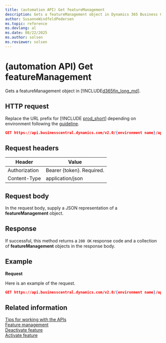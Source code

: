 ```yaml
---
title: (automation API) Get featureManagement
description: Gets a featureManagement object in Dynamics 365 Business Central.
author: SusanneWindfeldPedersen
ms.topic: reference
ms.devlang: al
ms.date: 08/22/2025
ms.author: solsen
ms.reviewer: solsen
---
```


# (automation API) Get featureManagement

Gets a featureManagement object in [!INCLUDE[d365fin_long_md](../../includes/d365fin_long_md.md)].

## HTTP request

Replace the URL prefix for [!INCLUDE [prod_short](../../includes/prod_short.md)] depending on environment following the [guideline](../../api-reference/v2.0/enabling-apis-for-dynamics-nav.md).


```json
GET https://api.businesscentral.dynamics.com/v2.0/{environment name}/api/microsoft/automation/v2.0/companies({companyId})/features
```

## Request headers

|Header|Value|
|------|-----|
|Authorization  |Bearer {token}. Required. |
|Content-Type  |application/json|

## Request body

In the request body, supply a JSON representation of a **featureManagement** object.

## Response

If successful, this method returns a ```200 OK``` response code and a collection of **featureManagement** objects in the response body.

## Example

**Request**

Here is an example of the request.

```json
GET https://api.businesscentral.dynamics.com/v2.0/{environment name}/api/microsoft/automation/v2.0/companies({companyId})/features
```

## Related information

[Tips for working with the APIs](../../developer/devenv-connect-apps-tips.md)  
[Feature management](../api/dynamics_featuremanagement.md)  
[Deactivate feature](../api/dynamics_deactivate.md)  
[Activate feature](../api/dynamics_activate.md)
